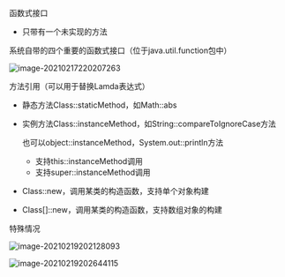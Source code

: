 函数式接口

- 只带有一个未实现的方法

系统自带的四个重要的函数式接口（位于java.util.function包中）

![image-20210217220207263](https://image-1301164990.cos.ap-shanghai.myqcloud.com/img/20210217220207.png)

方法引用（可以用于替换Lamda表达式）

- 静态方法Class::staticMethod，如Math::abs

- 实例方法Class::instanceMethod，如String::compareToIgnoreCase方法

  也可以object::instanceMethod，System.out::println方法

  - 支持this::instanceMethod调用
  - 支持super::instanceMethod调用

- Class::new，调用某类的构造函数，支持单个对象构建

- Class[]::new，调用某类的构造函数，支持数组对象的构建

特殊情况

![image-20210219202128093](https://image-1301164990.cos.ap-shanghai.myqcloud.com/img/20210219202128.png)

![image-20210219202644115](https://image-1301164990.cos.ap-shanghai.myqcloud.com/img/20210219202644.png)

 